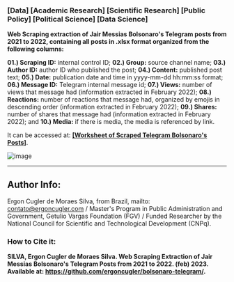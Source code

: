 ### [Data] [Academic Research] [Scientific Research] [Public Policy] [Political Science] [Data Science]

**Web Scraping extraction of Jair Messias Bolsonaro's Telegram posts from 2021 to 2022, containing all posts in .xlsx format organized from the following columns:**

**01.) Scraping ID:** internal control ID; **02.) Group:** source channel name; **03.) Author ID:** author ID who published the post; **04.) Content:** published post text; **05.) Date:** publication date and time in yyyy-mm-dd hh:mm:ss format; **06.) Message ID:** Telegram internal message id; **07.) Views:** number of views that message had (information extracted in February 2022); **08.) Reactions:** number of reactions that message had, organized by emojis in descending order (information extracted in February 2022); **09.) Shares:** number of shares that message had (information extracted in February 2022); and **10.) Media:** if there is media, the media is referenced by link.

It can be accessed at: **<a href="https://github.com/ergoncugler/bolsonaro-telegram/blob/main/Telegram%20Bolsonaro%20-%202021%20a%202022%20-%20Extra%C3%A7%C3%A3o%20WebScraping%20do%20Telegram%20do%20Bolsonaro.xlsx">[Worksheet of Scraped Telegram Bolsonaro's Posts]</a>**.

![image](https://user-images.githubusercontent.com/81989837/219990988-69ba8399-ad70-4431-8fb1-8ba0bffdc026.png)

___

## Author Info:

Ergon Cugler de Moraes Silva, from Brazil, mailto: <a href="contato@ergoncugler.com">contato@ergoncugler.com</a> / Master's Program in Public Administration and Government, Getulio Vargas Foundation (FGV) / Funded Researcher by the National Council for Scientific and Technological Development (CNPq).

### How to Cite it:

**SILVA, Ergon Cugler de Moraes Silva. Web Scraping Extraction of Jair Messias Bolsonaro's Telegram Posts from 2021 to 2022. (feb) 2023. Available at: <a>https://github.com/ergoncugler/bolsonaro-telegram/</a>.**
